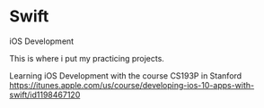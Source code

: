 # Swift
iOS Development

This is where i put my practicing projects.

Learning iOS Development with the course CS193P in Stanford
https://itunes.apple.com/us/course/developing-ios-10-apps-with-swift/id1198467120

